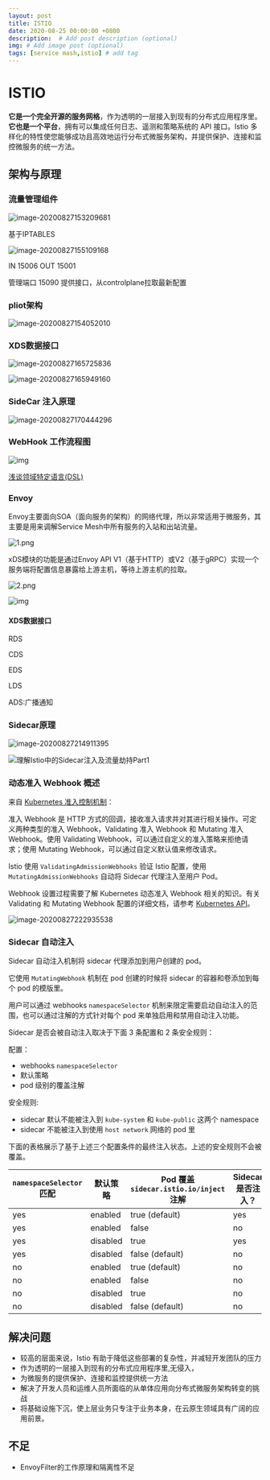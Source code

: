 ```yaml
---
layout: post
title: ISTIO
date: 2020-08-25 00:00:00 +0800
description:  # Add post description (optional)
img: # Add image post (optional)
tags: [service mash,istio] # add tag
---
```


# ISTIO



**它是一个完全开源的服务网格**，作为透明的一层接入到现有的分布式应用程序里。**它也是一个平台**，拥有可以集成任何日志、遥测和策略系统的 API 接口。Istio 多样化的特性使您能够成功且高效地运行分布式微服务架构，并提供保护、连接和监控微服务的统一方法。



## 架构与原理



### 流量管理组件

![image-20200827153209681](../assets/img/8-25-istio/image-20200827153209681.png)

基于IPTABLES

![image-20200827155109168](../assets/img/8-25-istio/image-20200827155109168.png)

IN 15006 OUT 15001 

管理端口 15090 提供接口，从controlplane拉取最新配置

### pliot架构

![image-20200827154052010](../assets/img/8-25-istio/image-20200827154052010.png)




### XDS数据接口



![image-20200827165725836](8-25-istio.assets/image-20200827165725836.png)



![image-20200827165949160](../assets/img/8-25-istio/image-20200827165949160.png)



### SideCar 注入原理

![image-20200827170444296](../assets/img/8-25-istio/image-20200827170444296.png)



### WebHook 工作流程图

![img](../assets/img/8-25-istio/1428026-20180830162746881-1121406893.png)




[浅谈领域特定语言(DSL)](https://www.jianshu.com/p/a3f3700d33c0)

### Envoy

Envoy主要面向SOA（面向服务的架构）的网络代理，所以非常适用于微服务，其主要是用来调解Service Mesh中所有服务的入站和出站流量。

![1.png](../assets/img/8-25-istio/e56882465fb16ac21248567c621b90f9.png)

xDS模块的功能是通过Envoy API V1（基于HTTP）或V2（基于gRPC）实现一个服务端将配置信息暴露给上游主机，等待上游主机的拉取。

![2.png](../assets/img/8-25-istio/a13d83031f7480ec574c0370021ce40b.png)

![img](../assets/img/8-25-istio/aac5818c837a4a60bfdca87b27508b40.png)

#### XDS数据接口

RDS

CDS

EDS

LDS

ADS:广播通知



### Sidecar原理

![image-20200827214911395](../assets/img/8-25-istio/image-20200827214911395.png)

![理解Istio中的Sidecar注入及流量劫持Part1](../assets/img/8-25-istio/v2-53aa69759b48e67f7b01e382ec9e2c22_1440w.jpg)

### 动态准入 Webhook 概述

来自 [Kubernetes 准入控制机制](https://kubernetes.io/docs/reference/access-authn-authz/extensible-admission-controllers/)：



准入 Webhook 是 HTTP 方式的回调，接收准入请求并对其进行相关操作。可定义两种类型的准入 Webhook，Validating 准入 Webhook 和 Mutating 准入 Webhook。使用 Validating Webhook，可以通过自定义的准入策略来拒绝请求；使用 Mutating Webhook，可以通过自定义默认值来修改请求。

Istio 使用 `ValidatingAdmissionWebhooks` 验证 Istio 配置，使用 `MutatingAdmissionWebhooks` 自动将 Sidecar 代理注入至用户 Pod。

Webhook 设置过程需要了解 Kubernetes 动态准入 Webhook 相关的知识。有关 Validating 和 Mutating Webhook 配置的详细文档，请参考 [Kubernetes API](https://kubernetes.io/docs/reference/generated/kubernetes-api/v1.11/)。

![image-20200827222935538](../assets/img/8-25-istio/image-20200827222935538.png)

### Sidecar 自动注入

Sidecar 自动注入机制将 sidecar 代理添加到用户创建的 pod。

它使用 `MutatingWebhook` 机制在 pod 创建的时候将 sidecar 的容器和卷添加到每个 pod 的模版里。

用户可以通过 webhooks `namespaceSelector` 机制来限定需要启动自动注入的范围，也可以通过注解的方式针对每个 pod 来单独启用和禁用自动注入功能。

Sidecar 是否会被自动注入取决于下面 3 条配置和 2 条安全规则：

配置：

- webhooks `namespaceSelector`
- 默认策略
- pod 级别的覆盖注解

安全规则:

- sidecar 默认不能被注入到 `kube-system` 和 `kube-public` 这两个 namespace
- sidecar 不能被注入到使用 `host network` 网络的 pod 里

下面的表格展示了基于上述三个配置条件的最终注入状态。上述的安全规则不会被覆盖。

| `namespaceSelector` 匹配 | 默认策略 | Pod 覆盖 `sidecar.istio.io/inject` 注解 | Sidecar 是否注入？ |
| ------------------------ | -------- | --------------------------------------- | ------------------ |
| yes                      | enabled  | true (default)                          | yes                |
| yes                      | enabled  | false                                   | no                 |
| yes                      | disabled | true                                    | yes                |
| yes                      | disabled | false (default)                         | no                 |
| no                       | enabled  | true (default)                          | no                 |
| no                       | enabled  | false                                   | no                 |
| no                       | disabled | true                                    | no                 |
| no                       | disabled | false (default)                         | no                 |


## 解决问题

- 较高的层面来说，Istio 有助于降低这些部署的复杂性，并减轻开发团队的压力
- 作为透明的一层接入到现有的分布式应用程序里,无侵入，
- 为微服务的提供保护、连接和监控提供统一方法
- 解决了开发人员和运维人员所面临的从单体应用向分布式微服务架构转变的挑战
- 将基础设施下沉，使上层业务只专注于业务本身，在云原生领域具有广阔的应用前景。



## 不足

- EnvoyFilter的工作原理和隔离性不足
